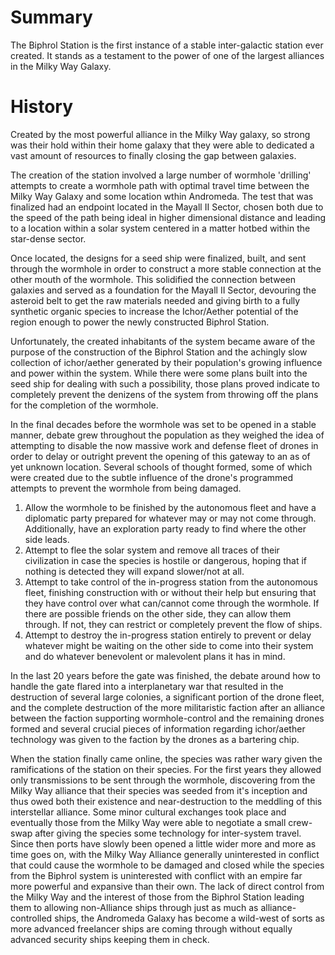 # Summary
The Biphrol Station is the first instance of a stable inter-galactic station ever created. It stands as a testament to the power of one of the largest alliances in the Milky Way Galaxy. 

# History

Created by the most powerful alliance in the Milky Way galaxy, so strong was their hold within their home galaxy that they were able to dedicated a vast amount of resources to finally closing the gap between galaxies.

The creation of the station involved a large number of wormhole 'drilling' attempts to create a wormhole path with optimal travel time between the Milky Way Galaxy and some location wthin Andromeda. The test that was finalized had an endpoint located in the Mayall II Sector, chosen both due to the speed of the path being ideal in higher dimensional distance and leading to a location within a solar system centered in a matter hotbed within the star-dense sector.

Once located, the designs for a seed ship were finalized, built, and sent through the wormhole in order to construct a more stable connection at the other mouth of the wormhole. This solidified the connection between galaxies and served as a foundation for the Mayall II Sector, devouring the asteroid belt to get the raw materials needed and giving birth to a fully synthetic organic species to increase the Ichor/Aether potential of the region enough to power the newly constructed Biphrol Station.

Unfortunately, the created inhabitants of the system became aware of the purpose of the construction of the Biphrol Station and the achingly slow collection of ichor/aether generated by their population's growing influence and power within the system. While there were some plans built into the seed ship for dealing with such a possibility, those plans proved indicate to completely prevent the denizens of the system from throwing off the plans for the completion of the wormhole.

In the final decades before the wormhole was set to be opened in a stable manner, debate grew throughout the population as they weighed the idea of attempting to disable the now massive work and defense fleet of drones in order to delay or outright prevent the opening of this gateway to an as of yet unknown location. Several schools of thought formed, some of which were created due to the subtle influence of the drone's programmed attempts to prevent the wormhole from being damaged.
1. Allow the wormhole to be finished by the autonomous fleet and have a diplomatic party prepared for whatever may or may not come through. Additionally, have an exploration party ready to find where the other side leads.
2. Attempt to flee the solar system and remove all traces of their civilization in case the species is hostile or dangerous, hoping that if nothing is detected they will expand slower/not at all.
3. Attempt to take control of the in-progress station from the autonomous fleet, finishing construction with or without their help but ensuring that they have control over what can/cannot come through the wormhole. If there are possible friends on the other side, they can allow them through. If not, they can restrict or completely prevent the flow of ships.
4. Attempt to destroy the in-progress station entirely to prevent or delay whatever might be waiting on the other side to come into their system and do whatever benevolent or malevolent plans it has in mind.

In the last 20 years before the gate was finished, the debate around how to handle the gate flared into a interplanetary war that resulted in the destruction of several large colonies, a significant portion of the drone fleet, and the complete destruction of the more militaristic faction after an alliance between the faction supporting wormhole-control and the remaining drones formed and several crucial pieces of information regarding ichor/aether technology was given to the faction by the drones as a bartering chip.

When the station finally came online, the species was rather wary given the ramifications of the station on their species. For the first years they allowed only transmissions to be sent through the wormhole, discovering from the Milky Way alliance that their species was seeded from it's inception and thus owed both their existence and near-destruction to the meddling of this interstellar alliance. Some minor cultural exchanges took place and eventually those from the Milky Way were able to negotiate a small crew-swap after giving the species some technology for inter-system travel. Since then ports have slowly been opened a little wider more and more as time goes on, with the Milky Way Alliance generally uninterested in conflict that could cause the wormhole to be damaged and closed while the species from the Biphrol system is uninterested with conflict with an empire far more powerful and expansive than their own. The lack of direct control from the Milky Way and the interest of those from the Biphrol Station leading them to allowing non-Alliance ships through just as much as alliance-controlled ships, the Andromeda Galaxy has become a wild-west of sorts as more advanced freelancer ships are coming through without equally advanced security ships keeping them in check.

